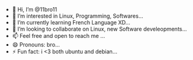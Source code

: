 - 👋 Hi, I’m @11bro11
- 👀 I’m interested in Linux, Programming, Softwares...
- 🌱 I’m currently learning French Language XD...
- 💞️ I’m looking to collaborate on Linux, new Software develeopments...
- 📫 Feel free and open to reach me ...
- 😄 Pronouns: bro...
- ⚡ Fun fact: i <3 both ubuntu and debian...

<!---
11bro11/11bro11 is a ✨ special ✨ repository because its `README.md` (this file) appears on your GitHub profile.
You can click the Preview link to take a look at your changes.
--->
